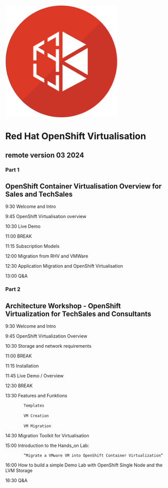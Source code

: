 <img src="https://github.com/RHEPDS/OCPVirt/blob/main/pcpv_logo.png" width="350" height="350">

# Red Hat OpenShift Virtualisation
## remote version 03 2024

### Part 1 

## OpenShift Container Virtualisation Overview for Sales and TechSales 


9:30		Welcome and Intro

9:45		OpenShift Virtualisation overview

10:30		Live Demo

11:00		BREAK		

11:15		Subscription Models

12:00		Migration from RHV and VMWare

12:30		Application Migration and OpenShift Virtualisation

13:00		Q&A

### Part 2 
## Architecture Workshop - OpenShift Virtualization for TechSales and Consultants 

9:30		Welcome and Intro

9:45		OpenShift Virtualization Overview 

10:30		Storage and network requirements

11:00		BREAK

11:15		Installation 		

11:45		Live Demo / Overview 

12:30		BREAK

13:30		Features and Funktions

			Templates

			VM Creation

			VM Migration

14:30		Migration Toolkit for Virtualisation

15:00		Introduction to the Hands_on Lab: 
            
            “Migrate a VMware VM into OpenShift Container Virtualization”

16:00		How to build a simple Demo Lab with OpenShift Single Node and the LVM Storage

16:30		Q&A
